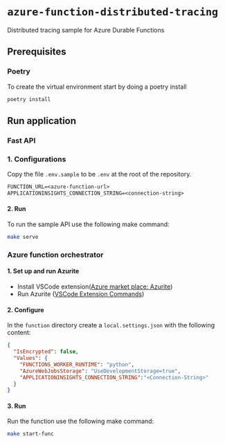 # `azure-function-distributed-tracing`

Distributed tracing sample for Azure Durable Functions

## Prerequisites

### Poetry

To create the virtual environment start by doing a poetry install

```bash
poetry install
```

## Run application

### Fast API

### 1. Configurations

Copy the file `.env.sample` to be `.env` at the root of the repository.

```txt
FUNCTION_URL=<azure-function-url>
APPLICATIONINSIGHTS_CONNECTION_STRING=<connection-string>
```

#### 2. Run

To run the sample API use the following make command:

```bash
make serve
```

### Azure function orchestrator

#### 1. Set up and run Azurite

- Install VSCode extension([Azure market place: Azurite](https://marketplace.visualstudio.com/items?itemName=Azurite.azurite))
- Run Azurite ([VSCode Extension Commands](https://github.com/azure/azurite?tab=readme-ov-file#visual-studio-code-extension))

#### 2. Configure

In the `function` directory create a `local.settings.json` with the following content:

```json
{
  "IsEncrypted": false,
  "Values": {
    "FUNCTIONS_WORKER_RUNTIME": "python",
    "AzureWebJobsStorage": "UseDevelopmentStorage=true",
    "APPLICATIONINSIGHTS_CONNECTION_STRING":"<Connection-String>"
  }
}
```

#### 3. Run

Run the function use the following make command:

```bash
make start-func 
```
